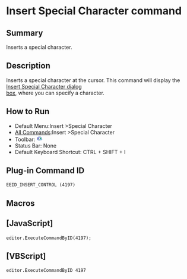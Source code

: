 # Insert Special Character command

## Summary

Inserts a special character.

## Description

Inserts a special character at the cursor. This command will display the
[Insert Special Character dialog \
box](../../dlg/insert_special/index), where you can specify a character.

## How to Run

- Default Menu:Insert \>Special Character
- [All Commands](../tools/all_commands):Insert \>Special Character
- Toolbar: ![](../../images/insertcontrol.gif)
- Status Bar: None
- Default Keyboard Shortcut: CTRL + SHIFT + I

## Plug-in Command ID

```
EEID_INSERT_CONTROL (4197)
```

## Macros

## \[JavaScript\]

```
editor.ExecuteCommandByID(4197);
```

## \[VBScript\]

```
editor.ExecuteCommandByID 4197
```
